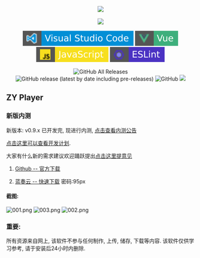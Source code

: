 <p align="center">
<img src="https://i.loli.net/2020/05/07/9kLvPnWVCp7538c.png" >
</p>
<p align="center">
<img src="https://forthebadge.com/images/badges/built-with-love.svg">
<p>
<p align="center">
<img src="https://github.com/aleen42/badges/raw/master/src/visual_studio_code_flat_square.svg?sanitize=true">
<img src="https://github.com/aleen42/badges/raw/master/src/vue_flat_square.svg?sanitize=true">
<img src="https://github.com/aleen42/badges/raw/master/src/javascript_flat_square.svg?sanitize=true">
<img src="https://github.com/aleen42/badges/raw/master/src/eslint_flat_square.svg?sanitize=true">
</p>
<p align="center">
<img alt="GitHub All Releases" src="https://img.shields.io/github/downloads/Hunlongyu/ZY-Player/total?style=for-the-badge">
<img alt="GitHub release (latest by date including pre-releases)" src="https://img.shields.io/github/v/release/Hunlongyu/ZY-Player?include_prereleases&style=for-the-badge">
<img alt="GitHub" src="https://img.shields.io/github/license/Hunlongyu/ZY-Player?style=for-the-badge">
<img src="https://img.shields.io/github/workflow/status/Hunlongyu/ZY-Player/release-build?style=for-the-badge">
<p>


## ZY Player


### 新版内测

新版本: v0.9.x 已开发完, 现进行内测, [点击查看内测公告](https://github.com/Hunlongyu/ZY-Player/issues/24)

[点击这里可以查看开发计划](https://github.com/Hunlongyu/ZY-Player/projects/3). 

大家有什么新的需求建议欢迎踊跃提出[点击这里提意见](https://github.com/Hunlongyu/ZY-Player/issues/14)

1. [Github -- 官方下载](https://github.com/Hunlongyu/ZY-Player/releases)

2. [蓝奏云 -- 快速下载](https://www.lanzous.com/b04s6a3re) 密码:95px

#### 截图: 
![001.png](https://i.loli.net/2020/04/28/T3YZvStwNQJ5aHy.png)
![003.png](https://i.loli.net/2020/04/28/2xYw9nIyWSZ5Rsr.png)
![002.png](https://i.loli.net/2020/04/28/sxnY28hgFcpUrb9.png)

### 重要: 
所有资源来自网上, 该软件不参与任何制作, 上传, 储存, 下载等内容. 该软件仅供学习参考, 请于安装后24小时内删除.
